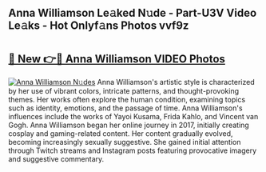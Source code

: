 ## Anna Williamson Le𝚊ked N𝚞de - Part-U3V Video Le𝚊ks - Hot Onlyf𝚊ns Photos vvf9z

# <h2><a href="http://ac4662.deff.icu/?id=Anna+Williamson">🔗 New 👉🔴 Anna Williamson VIDEO Photos</a></h2>

[![Anna Williamson N𝚞des](https://i.imgur.com/rIISA9y.gif)](http://ac4662.deff.icu/?id=Anna+Williamson)
Anna Williamson's artistic style is characterized by her use of vibrant colors, intricate patterns, and thought-provoking themes. Her works often explore the human condition, examining topics such as identity, emotions, and the passage of time. Anna Williamson's influences include the works of Yayoi Kusama, Frida Kahlo, and Vincent van Gogh. Anna Williamson began her online journey in 2017, initially creating cosplay and gaming-related content. Her content gradually evolved, becoming increasingly sexually suggestive. She gained initial attention through Twitch streams and Instagram posts featuring provocative imagery and suggestive commentary.
